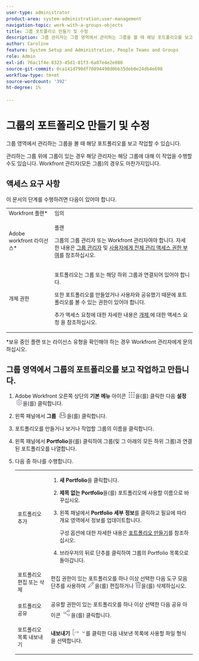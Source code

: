 ```yaml
---
user-type: administrator
product-area: system-administration;user-management
navigation-topic: work-with-a-groups-objects
title: 그룹 포트폴리오 만들기 및 수정
description: 그룹 관리자는 그룹 영역에서 관리하는 그룹을 볼 때 해당 포트폴리오를 보고 작업할 수 있습니다.
author: Caroline
feature: System Setup and Administration, People Teams and Groups
role: Admin
exl-id: 76ac1f4e-8323-45d1-81f3-6a07e4e2e080
source-git-commit: 0ca141d790df70894498d0bb35deb0e24db4e698
workflow-type: tm+mt
source-wordcount: '392'
ht-degree: 1%

---
```


# 그룹의 포트폴리오 만들기 및 수정

그룹 영역에서 관리하는 그룹을 볼 때 해당 포트폴리오를 보고 작업할 수 있습니다.

관리하는 그룹 위에 그룹이 있는 경우 해당 관리자는 해당 그룹에 대해 이 작업을 수행할 수도 있습니다. Workfront 관리자(모든 그룹)의 경우도 마찬가지입니다.

## 액세스 요구 사항

이 문서의 단계를 수행하려면 다음이 있어야 합니다.

<table style="table-layout:auto"> 
 <col> 
 <col> 
 <tbody> 
  <tr> 
   <td role="rowheader">Workfront 플랜*</td> 
   <td>임의</td> 
  </tr> 
  <tr> 
   <td role="rowheader">Adobe workfront 라이선스*</td> 
   <td> <p>플랜 </p> <p>그룹의 그룹 관리자 또는 Workfront 관리자여야 합니다. 자세한 내용은 <a href="../../../administration-and-setup/manage-groups/group-roles/group-administrators.md" class="MCXref xref">그룹 관리자</a> 및 <a href="../../../administration-and-setup/add-users/configure-and-grant-access/grant-a-user-full-administrative-access.md" class="MCXref xref">사용자에게 전체 관리 액세스 권한 부여</a>를 참조하십시오.</p> </td> 
  </tr> 
  <tr> 
   <td role="rowheader">개체 권한</td> 
   <td> <p>포트폴리오는 그룹 또는 해당 하위 그룹과 연결되어 있어야 합니다.</p> <p>또한 포트폴리오를 만들었거나 사용자와 공유했기 때문에 포트폴리오를 볼 수 있는 권한이 있어야 합니다.</p> <p>추가 액세스 요청에 대한 자세한 내용은 <a href="../../../workfront-basics/grant-and-request-access-to-objects/request-access.md" class="MCXref xref">개체 </a>에 대한 액세스 요청 을 참조하십시오.</p> </td> 
  </tr> 
 </tbody> 
</table>

&#42;보유 중인 플랜 또는 라이선스 유형을 확인해야 하는 경우 Workfront 관리자에게 문의하십시오.

## 그룹 영역에서 그룹의 포트폴리오를 보고 작업하고 만듭니다.

1. Adobe Workfront 오른쪽 상단의 **기본 메뉴** 아이콘 ![](assets/main-menu-icon.png)을(를) 클릭한 다음 **설정** ![](assets/gear-icon-settings.png)을(를) 클릭합니다.

1. 왼쪽 패널에서 **그룹** ![](assets/groups-icon.png)을(를) 클릭합니다.

1. 포트폴리오를 만들거나 보거나 작업할 그룹의 이름을 클릭합니다.
1. 왼쪽 패널에서 **Portfolio**&#x200B;을(를) 클릭하여 그룹(및 그 아래의 모든 하위 그룹)과 연결된 포트폴리오를 나열합니다.
1. 다음 중 하나를 수행합니다.

   <table style="table-layout:auto"> 
    <col> 
    <col> 
    <tbody> 
     <tr> 
      <td role="rowheader">포트폴리오 추가</td> 
      <td> 
       <ol> 
        <li value="1"> <p><strong>새 Portfolio</strong>을 클릭합니다.</p> </li> 
        <li value="2"><strong>제목 없는 Portfolio</strong>을(를) 포트폴리오에 사용할 이름으로 바꾸십시오.</li>
        <li value="3"><p>왼쪽 패널에서 <strong>Portfolio 세부 정보</strong>를 클릭하고 필요에 따라 개요 영역에서 정보를 업데이트합니다.</p>
        <p>구성 옵션에 대한 자세한 내용은 <a href="/help/quicksilver/manage-work/portfolios/create-and-manage-portfolios/create-portfolios.md" class="MCXref xref">포트폴리오 만들기</a>를 참조하십시오.</p></li>
        <li value="4">브라우저의 뒤로 단추를 클릭하여 그룹의 Portfolio 목록으로 돌아갑니다.</li> 
       </ol> </td>
     </tr> 
     <tr> 
      <td role="rowheader"> <p>포트폴리오 편집 또는 삭제</p> </td> 
      <td> <p>편집 권한이 있는 포트폴리오를 하나 이상 선택한 다음 도구 모음 단추를 사용하여 <img src="assets/edit-icon.png">을(를) 편집하거나 <img src="assets/delete.png">을(를) 삭제하십시오.</p> </td> 
     </tr> 
     <tr> 
      <td role="rowheader">포트폴리오 공유</td> 
      <td>공유할 권한이 있는 포트폴리오를 하나 이상 선택한 다음 공유 아이콘 <img src="assets/share-icon.png">을(를) 클릭합니다.</td> 
     </tr> 
     <tr> 
      <td role="rowheader"> <p>포트폴리오 목록 내보내기</p> </td> 
      <td><strong>내보내기</strong> <img src="assets/export.png">를 클릭한 다음 내보낸 목록에 사용할 파일 형식을 선택합니다.</td> 
     </tr> 
    </tbody> 
   </table>
